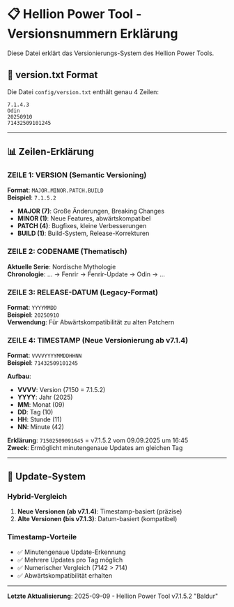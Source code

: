 # 📋 Hellion Power Tool - Versionsnummern Erklärung

Diese Datei erklärt das Versionierungs-System des Hellion Power Tools.

## 📄 version.txt Format

Die Datei `config/version.txt` enthält genau 4 Zeilen:

```text
7.1.4.3
Odin
20250910
71432509101245
```

---

## 📊 Zeilen-Erklärung

### ZEILE 1: VERSION (Semantic Versioning)

**Format**: `MAJOR.MINOR.PATCH.BUILD`  
**Beispiel**: `7.1.5.2`

- **MAJOR (7)**: Große Änderungen, Breaking Changes
- **MINOR (1)**: Neue Features, abwärtskompatibel  
- **PATCH (4)**: Bugfixes, kleine Verbesserungen
- **BUILD (1)**: Build-System, Release-Korrekturen

### ZEILE 2: CODENAME (Thematisch)

**Aktuelle Serie**: Nordische Mythologie  
**Chronologie**: ... → Fenrir → Fenrir-Update → Odin → ...

### ZEILE 3: RELEASE-DATUM (Legacy-Format)

**Format**: `YYYYMMDD`  
**Beispiel**: `20250910`  
**Verwendung**: Für Abwärtskompatibilität zu alten Patchern

### ZEILE 4: TIMESTAMP (Neue Versionierung ab v7.1.4)

**Format**: `VVVVYYYYMMDDHHNN`  
**Beispiel**: `71432509101245`

**Aufbau**:

- **VVVV**: Version (7150 = 7.1.5.2)
- **YYYY**: Jahr (2025)
- **MM**: Monat (09)  
- **DD**: Tag (10)
- **HH**: Stunde (11)
- **NN**: Minute (42)

**Erklärung**: `71502509091645` = v7.1.5.2 vom 09.09.2025 um 16:45  
**Zweck**: Ermöglicht minutengenaue Updates am gleichen Tag

---

## 🔄 Update-System

### Hybrid-Vergleich

1. **Neue Versionen (ab v7.1.4)**: Timestamp-basiert (präzise)
2. **Alte Versionen (bis v7.1.3)**: Datum-basiert (kompatibel)

### Timestamp-Vorteile

- ✅ Minutengenaue Update-Erkennung
- ✅ Mehrere Updates pro Tag möglich  
- ✅ Numerischer Vergleich (7142 > 714)
- ✅ Abwärtskompatibilität erhalten

---

**Letzte Aktualisierung**: 2025-09-09 - Hellion Power Tool v7.1.5.2 "Baldur"
